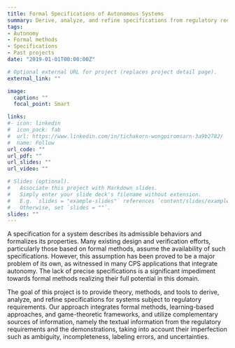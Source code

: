 ```yaml
---
title: Formal Specifications of Autonomous Systems
summary: Derive, analyze, and refine specifications from regulatory requirements and demonstrations.
tags:
- Autonomy
- Formal methods
- Specifications
- Past projects
date: "2019-01-01T00:00:00Z"

# Optional external URL for project (replaces project detail page).
external_link: ""

image:
  caption: ""
  focal_point: Smart

links:
#- icon: linkedin
#  icon_pack: fab
#  url: https://www.linkedin.com/in/tichakorn-wongpiromsarn-3a9b2782/
#  name: Follow
url_code: ""
url_pdf: ""
url_slides: ""
url_video: ""

# Slides (optional).
#   Associate this project with Markdown slides.
#   Simply enter your slide deck's filename without extension.
#   E.g. `slides = "example-slides"` references `content/slides/example-slides.md`.
#   Otherwise, set `slides = ""`.
slides: ""
---
```


A specification for a system describes its admissible behaviors and formalizes its properties. Many existing design and verification efforts, particularly those based on formal methods, assume the availability of such specifications. However, this assumption has been proved to be a major problem of its own, as witnessed in many CPS applications that integrate autonomy. The lack of precise specifications is a significant impediment towards formal methods realizing their full potential in this domain.

The goal of this project is to provide theory, methods, and tools to derive, analyze, and refine specifications for systems subject to regulatory requirements. Our approach integrates formal methods, learning-based approaches, and game-theoretic frameworks, and utilize complementary sources of information, namely the textual information from the regulatory requirements and the demonstrations, taking into account their imperfection such as ambiguity, incompleteness, labeling errors, and uncertainties.